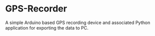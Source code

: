 # GPS-Recorder
A simple Arduino based GPS recording device and associated Python application for exporting the data to PC.
